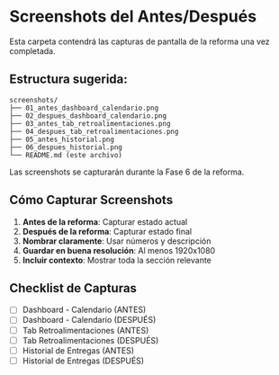 # Screenshots del Antes/Después

Esta carpeta contendrá las capturas de pantalla de la reforma una vez completada.

## Estructura sugerida:

```
screenshots/
├── 01_antes_dashboard_calendario.png
├── 02_despues_dashboard_calendario.png
├── 03_antes_tab_retroalimentaciones.png
├── 04_despues_tab_retroalimentaciones.png
├── 05_antes_historial.png
├── 06_despues_historial.png
└── README.md (este archivo)
```

Las screenshots se capturarán durante la Fase 6 de la reforma.

## Cómo Capturar Screenshots

1. **Antes de la reforma**: Capturar estado actual
2. **Después de la reforma**: Capturar estado final
3. **Nombrar claramente**: Usar números y descripción
4. **Guardar en buena resolución**: Al menos 1920x1080
5. **Incluir contexto**: Mostrar toda la sección relevante

## Checklist de Capturas

- [ ] Dashboard - Calendario (ANTES)
- [ ] Dashboard - Calendario (DESPUÉS)
- [ ] Tab Retroalimentaciones (ANTES)
- [ ] Tab Retroalimentaciones (DESPUÉS)
- [ ] Historial de Entregas (ANTES)
- [ ] Historial de Entregas (DESPUÉS)
